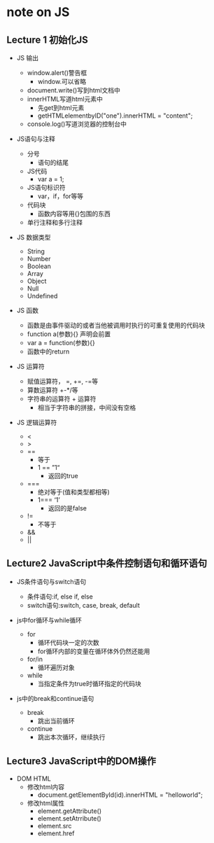 # note on JS
## Lecture 1 初始化JS
* JS 输出
    * window.alert()警告框
        * window.可以省略
    * document.write()写到html文档中
    * innerHTML写道html元素中
        * 先get到html元素
        * getHTMLelementbyID("one").innerHTML = "content";
    * console.log()写道浏览器的控制台中

* JS语句与注释
    * 分号
        * 语句的结尾
    * JS代码
        * var a = 1;
    * JS语句标识符
        * var，if，for等等
    * 代码块
        * 函数内容等用{}包围的东西
    * 单行注释和多行注释

* JS 数据类型
    * String
    * Number
    * Boolean
    * Array
    * Object
    * Null
    * Undefined 
    
* JS 函数
    * 函数是由事件驱动的或者当他被调用时执行的可重复使用的代码块
    * function a(参数){} 声明会前置
    * var a = function(参数){}
    * 函数中的return
 
* JS 运算符
    * 赋值运算符， =, +=, -=等
    * 算数运算符 +-*/等
    * 字符串的运算符 + 运算符
        * 相当于字符串的拼接，中间没有空格
        
* JS 逻辑运算符
    * <
    * \>
    * ==
        * 等于
        * 1 == ”1“
            * 返回的true
    * ===
        * 绝对等于(值和类型都相等)
        * 1=== ‘1’
            * 返回的是false
    * !=
        * 不等于
    * &&
    * ||
    
## Lecture2  JavaScript中条件控制语句和循环语句
* JS条件语句与switch语句
    * 条件语句:if, else if, else
    * switch语句:switch, case, break, default
* js中for循环与while循环
    * for
        * 循环代码块一定的次数
        * for循环内部的变量在循环体外仍然还能用
    * for/in
        * 循环遍历对象
    * while
        *  当指定条件为true时循环指定的代码块

*  js中的break和continue语句
    * break
        * 跳出当前循环
    * continue
        * 跳出本次循环，继续执行
        
## Lecture3 JavaScript中的DOM操作
* DOM HTML
    * 修改html内容
        * document.getElementById(id).innerHTML = "helloworld";
    * 修改html属性
        * element.getAttribute()
        * element.setAtrribute()
        * element.src
        * element.href
